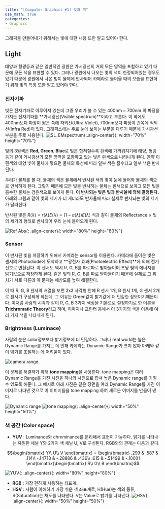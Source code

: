 ```yaml
---
title: "[Computer Graphics #1] 빛과 색"
use_math: true
categories:
- Graphics
---
```


그래픽을 만들어내기 위해서는 빛에 대한 내용 또한 알고 있어야 한다.

## Light
태양과 형광등과 같은 일반적인 광원은 가시광선의 거의 모든 영역을 포함하고 있기 때문에 모든 색을 표현할 수 있다. 그러나 광원에서 나오는 빛의 색이 한정되어있는 경우도 있기 때문에 광원에서 나온 빛이 물체에 반사되어 카메라로 들어올 때의 모습을 표현하기 위해 빛의 특징 또한 알고 있어야 한다.

### 전자기파
빛은 전자기파로 이루어져 있는데 그중 우리가 볼 수 있는 400nm ~ 700nm 의 파장을 가지는 전자기파를 **가시광선(Visible spectrum)**이라고 부른다. 이 외에도 400nm보다 파장이 짧은 쪽에 자외선(Ultra Violet), 700nm보다 파장이 긴쪽에 적외선(Infra Red)이 있다. 그래픽스에는 주로 눈에 보이는 부분을 다루기 때문에 가시광선 부분을 주로 사용한다. 
![SL_EMspectrum](https://user-images.githubusercontent.com/79836443/113173311-35bf4d00-9284-11eb-9498-480fd7f31e41.jpg){:.align-center}{: width="70%" height="70%"}

빛의 3원색은 **Red, Green, Blue**로 빛은 합쳐질수록 흰색에 가까워지기에 태양, 형광등과 같이 가시광선의 모든 영역을 포함하고 있는 빛은 흰색으로 나타나게 된다. 만약 이 흰색의 태양 빛이 물체에 닿으면 물체의 특성에 따라 일부 색은 흡수되고 일부 색은 반사된다.

우리가 물체를 볼 때, 물체의 색은 물체에서 반사된 색의 빛이 눈에 들어와 물체의 색으로 인식하게 된다. 그렇기 때문에 모든 빛을 반사하는 물체는 흰색으로 보이고 모든 빛을 흡수한 물체는 검은색으로 보이게 된다. **이 반사되는 빛은 빛과 반사율에 의해 결정된다.** 아래의 그림과 같이 빛의 세기가 더 세더라도 반사율에 따라 실제로 반사되는 빛의 세기가 달라진다.

반사된 빛은 $R(\lambda)=r(\lambda)E(\lambda)=(1-a(\lambda))E(\lambda)$ 식과 같이 물체의 Reflectance $\times$  빛의 세기의 형태로 반사되어 우리 눈에 들어오게 된다.

![Ref Abs](https://user-images.githubusercontent.com/79836443/113188907-9440f700-9295-11eb-8a0a-fbe5275c0e98.jpg){: .align-center}{: width="80%" height="80%"}
### Sensor
이 반사된 빛을 저장하기 위해서 카메라는 sensor를 이용한다. 카메라에 들어온 빛은 센서의 Photodiode에 도착하고 **광전자 효과(Photoelectric Effect)**에 의해 전기신호로 변환된다. 이 센서도 역시 R, G, B를 따로따로 받아들이며 초당 빛의 에너지를 밝기값으로 저장하게 된다. 같은 빛의 R, G, B를 따로 받아들이기 때문에 실제로 그 위치가 서로 다른데 이 문제는 해상도를 높여 해결한다. 

이 때 R, G, B 센서의 배열을 보면 2x2 사각형 안에 R 센서 1개, B 센서 1개, G 센서 2개로 센서가 구성되게 되는데, 그 이유는 Green값이 밝기값에 더 민감한 정보이기때문이다. 이처럼 사람의 시각과 같이 R, G, B 3가지 색상을 기본으로 설정하기로 한 이론을 **Trichromatic Theory**라고 하며, 이미지나 프린터 등에서 이 3가지의 색을 이용해 여러 가지 색을 나타내게 된다.

### Brightness (Luminace)
사람의 눈은 color정보보다 밝기정보에 더 민감하다. 그러나 real world는 높은 Dynamic Range를 가지는 데 반해 카메라는 Dynamic Range가 크지 않아 아래와 같이 밝기를 조절하는 데 어려움이 있다. 

![camera range](https://user-images.githubusercontent.com/79836443/113318829-d0cf2a00-934b-11eb-810c-d208828ace17.jpg)

이 문제를 해결하기 위해 **tone mapping**을 사용한다.  tone mapping은 여러 Dynamic Range를 가진 사진을 하나의 사진으로 합쳐 높은 Dynamic range를 가질 수 있도록 해준다. 그 예시로 아래 사진은 같은 장면을 여러 Dynamic Range를 가진 이미지로 나타낸 것으로 이 이미지들을 tone mapping 하여 새로운 이미지를 만들어 낸다. 

![Dynamic range](https://user-images.githubusercontent.com/79836443/113319529-7c787a00-934c-11eb-966c-51a83ab229aa.jpg)
![tone mapping](https://user-images.githubusercontent.com/79836443/113319775-c4979c80-934c-11eb-9583-fdb418f750c3.jpg){: .align-center}{: width="50%" height="50%"}

### 색 공간 (Color space)
- **YUV** : Luminance와 chrominance를 분리해서 표현이 가능하다. 밝기를 나타내는 유일한 채널 Y와 2가지 색 채널  U, V로 구성된다. RGB와의 관계는 다음과 같다.

$$\begin{bmatrix} Y\\ U\\ V \end{bmatrix} = \begin{bmatrix} .299 & .587 & .114\\ -.14713 & -.28886 & .436\\ .615 & -.51499 & -.10001 \end{bmatrix}\begin{bmatrix} R\\ G\\ B \end{bmatrix}$$

![YUV](https://user-images.githubusercontent.com/79836443/113321317-708db780-934e-11eb-8283-d483481d38ac.jpg){: .align-center}{: width="80%" height="80%"}

- **RGB** : 가장 편하게 사용하는 좌표계.
- **HSV** : 사람이 이해하기 가장 쉬운 색 좌표계로, H(Hue)는 색의 종류, S(Saturation)는 채도를 나타낸다. V는 Value로 밝기를 나타낸다.
![HSV](https://user-images.githubusercontent.com/79836443/113321763-e09c3d80-934e-11eb-9df9-92899dde28cf.jpg){: .align-center}{: width="50%" height="50%"}
